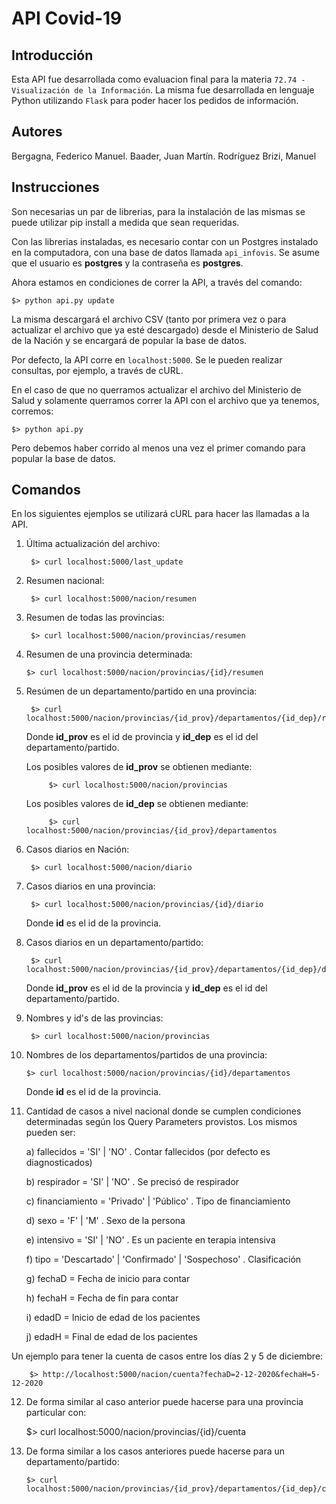 # API Covid-19

## Introducción
Esta API fue desarrollada como evaluacion final para la materia `72.74 - Visualización de la Información`. La misma fue desarrollada en lenguaje Python utilizando `Flask` para poder hacer los pedidos de información.

## Autores
Bergagna, Federico Manuel. Baader, Juan Martín. Rodríguez Brizi, Manuel

## Instrucciones

Son necesarias un par de librerias, para la instalación de las mismas se puede utilizar pip install a medida que sean requeridas.

Con las librerias instaladas, es necesario contar con un Postgres instalado en la computadora, con una base de datos llamada `api_infovis`. Se asume que el usuario es **postgres** y la contraseña es **postgres**. 

Ahora estamos en condiciones de correr la API, a través del comando:

	$> python api.py update

La misma descargará el archivo CSV (tanto por primera vez o para actualizar el archivo que ya esté descargado) desde el Ministerio de Salud de la Nación y se encargará de popular la base de datos.

Por defecto, la API corre en `localhost:5000`. Se le pueden realizar consultas, por ejemplo, a través de cURL.

En el caso de que no querramos actualizar el archivo del Ministerio de Salud y solamente querramos correr la API con el archivo que ya tenemos, corremos:

	$> python api.py

Pero debemos haber corrido al menos una vez el primer comando para popular la base de datos.

## Comandos
En los siguientes ejemplos se utilizará cURL para hacer las llamadas a la API.

1) Última actualización del archivo:
	
		$> curl localhost:5000/last_update


2) Resumen nacional:

		$> curl localhost:5000/nacion/resumen
		
		
3) Resumen de todas las provincias:
	
		$> curl localhost:5000/nacion/provincias/resumen


4)  Resumen de una provincia determinada:

		$> curl localhost:5000/nacion/provincias/{id}/resumen

5) Resúmen de un departamento/partido en una provincia:

		$> curl localhost:5000/nacion/provincias/{id_prov}/departamentos/{id_dep}/resumen
		
	
	Donde **id_prov** es el id de provincia y **id_dep** es el id del departamento/partido.
	
	Los posibles valores de **id_prov** se obtienen mediante:
	
			$> curl localhost:5000/nacion/provincias
			
	Los posibles valores de **id_dep** se obtienen mediante:
	
			$> curl localhost:5000/nacion/provincias/{id_prov}/departamentos


6) Casos diarios en Nación:

		$> curl localhost:5000/nacion/diario

7) Casos diarios en una provincia:

		$> curl localhost:5000/nacion/provincias/{id}/diario

	Donde **id** es el id de la provincia.

8) Casos diarios en un departamento/partido:

		$> curl localhost:5000/nacion/provincias/{id_prov}/departamentos/{id_dep}/diario

	Donde **id_prov** es el id de la provincia y **id_dep** es el id del departamento/partido.

9) Nombres y id's de las provincias:

		$> curl localhost:5000/nacion/provincias

10) Nombres de los departamentos/partidos de una provincia:

		$> curl localhost:5000/nacion/provincias/{id}/departamentos

	Donde **id** es el id de la provincia.

11) Cantidad de casos a nivel nacional donde se cumplen condiciones determinadas según los Query Parameters provistos. Los mismos pueden ser:

	a) fallecidos = 'SI' | 'NO' . Contar fallecidos (por defecto es diagnosticados) 
	
	b) respirador = 'SI' | 'NO' . Se precisó de respirador  
	
	c) financiamiento = 'Privado' | 'Público' . Tipo de financiamiento  
	
	d) sexo = 'F' | 'M' . Sexo de la persona 
	
	e) intensivo = 'SI' | 'NO' . Es un paciente en terapia intensiva 
	
	f) tipo = 'Descartado' | 'Confirmado' | 'Sospechoso' . Clasificación 
	
	g) fechaD = Fecha de inicio para contar
	
	h) fechaH = Fecha de fin para contar 
	
	i) edadD = Inicio de edad de los pacientes
	
	j) edadH = Final de edad de los pacientes
	

Un ejemplo para tener la cuenta de casos entre los días 2 y 5 de diciembre:

		$> http://localhost:5000/nacion/cuenta?fechaD=2-12-2020&fechaH=5-12-2020

12)  De forma similar al caso anterior puede hacerse para una provincia particular con:

		$> curl localhost:5000/nacion/provincias/{id}/cuenta

13) De forma similar a los casos anteriores puede hacerse para un departamento/partido:

		$> curl localhost:5000/nacion/provincias/{id_prov}/departamentos/{id_dep}/cuenta
